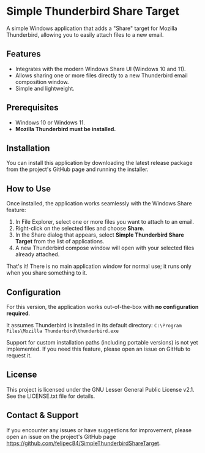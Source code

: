 # Simple Thunderbird Share Target

A simple Windows application that adds a "Share" target for Mozilla Thunderbird, allowing you to easily attach files to a new email.

## Features

*   Integrates with the modern Windows Share UI (Windows 10 and 11).
*   Allows sharing one or more files directly to a new Thunderbird email composition window.
*   Simple and lightweight.

## Prerequisites

*   Windows 10 or Windows 11.
*   **Mozilla Thunderbird must be installed.**

## Installation

You can install this application by downloading the latest release package from the project's GitHub page and running the installer.

## How to Use

Once installed, the application works seamlessly with the Windows Share feature:

1.  In File Explorer, select one or more files you want to attach to an email.
2.  Right-click on the selected files and choose **Share**.
3.  In the Share dialog that appears, select **Simple Thunderbird Share Target** from the list of applications.
4.  A new Thunderbird compose window will open with your selected files already attached.

That's it! There is no main application window for normal use; it runs only when you share something to it.

## Configuration

For this version, the application works out-of-the-box with **no configuration required**.

It assumes Thunderbird is installed in its default directory:
`C:\Program Files\Mozilla Thunderbird\thunderbird.exe`

Support for custom installation paths (including portable versions) is not yet implemented. If you need this feature, please open an issue on GitHub to request it.

## License

This project is licensed under the GNU Lesser General Public License v2.1. See the LICENSE.txt file for details.

## Contact & Support

If you encounter any issues or have suggestions for improvement, please open an issue on the project's GitHub page https://github.com/felipec84/SimpleThunderbirdShareTarget.
